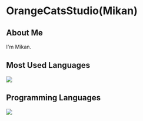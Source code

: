 # OrangeCatsStudio(Mikan)

## About Me
I'm Mikan.

## Most Used Languages

![](https://github-readme-stats.vercel.app/api/top-langs?username=OrangeCatsStudio&show_icons=true&locale=en&layout=compact)

## Programming Languages

<img src="https://skillicons.dev/icons?i=html,css,js,python,php,cs,cpp" /> <br /><br />
